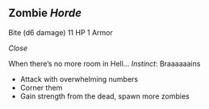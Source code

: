 ## Zombie _Horde_

Bite (d6 damage) 11 HP 1 Armor

_Close_

When there’s no more room in Hell… _Instinct_: Braaaaaains

-   Attack with overwhelming numbers
-   Corner them
-   Gain strength from the dead, spawn more zombies